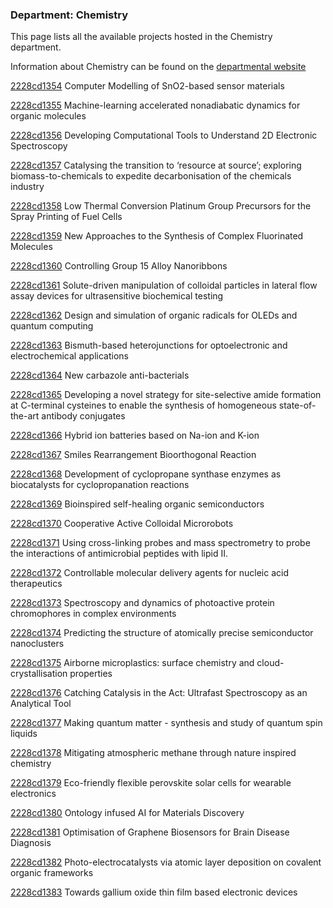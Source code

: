 ### Department: Chemistry

This page lists all the available projects hosted in the Chemistry department.

Information about Chemistry can be found on the [departmental website](https://www.ucl.ac.uk/chemistry)

[2228cd1354](../projects/2228cd1354.md) Computer Modelling of SnO2-based sensor materials

[2228cd1355](../projects/2228cd1355.md) Machine-learning accelerated nonadiabatic dynamics for organic molecules

[2228cd1356](../projects/2228cd1356.md) Developing Computational Tools to Understand 2D Electronic Spectroscopy

[2228cd1357](../projects/2228cd1357.md) Catalysing the transition to ‘resource at source’; exploring biomass-to-chemicals to expedite decarbonisation of the chemicals industry

[2228cd1358](../projects/2228cd1358.md) Low Thermal Conversion Platinum Group Precursors for the Spray Printing of Fuel Cells

[2228cd1359](../projects/2228cd1359.md) New Approaches to the Synthesis of Complex Fluorinated Molecules

[2228cd1360](../projects/2228cd1360.md) Controlling Group 15 Alloy Nanoribbons

[2228cd1361](../projects/2228cd1361.md) Solute-driven manipulation of colloidal particles in lateral flow assay devices for ultrasensitive biochemical testing

[2228cd1362](../projects/2228cd1362.md) Design and simulation of organic radicals for OLEDs and quantum computing

[2228cd1363](../projects/2228cd1363.md) Bismuth-based heterojunctions for optoelectronic and electrochemical applications

[2228cd1364](../projects/2228cd1364.md) New carbazole anti-bacterials

[2228cd1365](../projects/2228cd1365.md) Developing a novel strategy for site-selective amide formation at C-terminal cysteines to enable the synthesis of homogeneous state-of-the-art antibody conjugates

[2228cd1366](../projects/2228cd1366.md) Hybrid ion batteries based on Na-ion and K-ion

[2228cd1367](../projects/2228cd1367.md) Smiles Rearrangement Bioorthogonal Reaction

[2228cd1368](../projects/2228cd1368.md) Development of cyclopropane synthase enzymes as biocatalysts for cyclopropanation reactions

[2228cd1369](../projects/2228cd1369.md) Bioinspired self-healing organic semiconductors

[2228cd1370](../projects/2228cd1370.md) Cooperative Active Colloidal Microrobots

[2228cd1371](../projects/2228cd1371.md) Using cross-linking probes and mass spectrometry to probe the interactions of antimicrobial peptides with lipid II.

[2228cd1372](../projects/2228cd1372.md) Controllable molecular delivery agents for nucleic acid therapeutics

[2228cd1373](../projects/2228cd1373.md) Spectroscopy and dynamics of photoactive protein chromophores in complex environments

[2228cd1374](../projects/2228cd1374.md) Predicting the structure of atomically precise semiconductor nanoclusters

[2228cd1375](../projects/2228cd1375.md) Airborne microplastics: surface chemistry and cloud-crystallisation properties

[2228cd1376](../projects/2228cd1376.md) Catching Catalysis in the Act: Ultrafast Spectroscopy as an Analytical Tool

[2228cd1377](../projects/2228cd1377.md) Making quantum matter - synthesis and study of quantum spin liquids

[2228cd1378](../projects/2228cd1378.md) Mitigating atmospheric methane through nature inspired chemistry

[2228cd1379](../projects/2228cd1379.md) Eco-friendly flexible perovskite solar cells for wearable electronics

[2228cd1380](../projects/2228cd1380.md) Ontology infused AI for Materials Discovery

[2228cd1381](../projects/2228cd1381.md) Optimisation of Graphene Biosensors for Brain Disease Diagnosis

[2228cd1382](../projects/2228cd1382.md) Photo-electrocatalysts via atomic layer deposition on covalent organic frameworks

[2228cd1383](../projects/2228cd1383.md) Towards gallium oxide thin film based electronic devices


